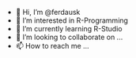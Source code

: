- 👋 Hi, I’m @ferdausk
- 👀 I’m interested in R-Programming
- 🌱 I’m currently learning R-Studio
- 💞️ I’m looking to collaborate on ...
- 📫 How to reach me ...

<!---
ferdausk/ferdausk is a ✨ special ✨ repository because its `README.md` (this file) appears on your GitHub profile.
You can click the Preview link to take a look at your changes.
--->
